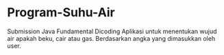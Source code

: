 # Program-Suhu-Air
Submission Java Fundamental Dicoding
Aplikasi untuk menentukan wujud air apakah beku, cair atau gas. Berdasarkan angka yang dimasukkan oleh user.
